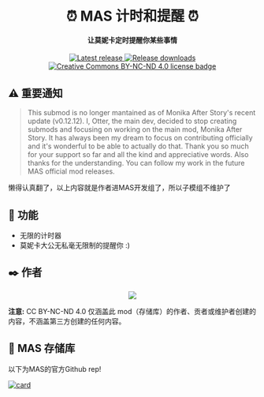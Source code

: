 <h1 align="center">⏰ MAS 计时和提醒 ⏰</h1>
<h4 align="center">让莫妮卡定时提醒你某些事情</h3>

<p align="center">
  <a href="https://github.com/my-otter-self/MAS_timers_and_reminders/releases/latest">
    <img alt="Latest release" src="https://img.shields.io/github/v/release/my-otter-self/MAS_timers_and_reminders">
  </a>
  <a href="https://github.com/my-otter-self/MAS_timers_and_reminders/releases">
    <img alt="Release downloads" src="https://img.shields.io/github/downloads/my-otter-self/MAS_timers_and_reminders/total">
  </a>
  <a href="https://github.com/my-otter-self/MAS_selfharm/blob/main/LICENSE.txt">
    <img alt="Creative Commons BY-NC-ND 4.0 license badge" src="https://img.shields.io/badge/License-CC_BY--NC--ND_4.0-lightgrey.svg">
  </a>
</p>

## ⚠️ 重要通知

> This submod is no longer mantained as of Monika After Story's recent update (v0.12.12). I, Otter, the main dev, decided to stop creating submods and focusing on working on the main mod, Monika After Story. It has always been my dream to focus on contributing officially and it's wonderful to be able to actually do that. Thank you so much for your support so far and all the kind and appreciative words. Also thanks for the understanding. You can follow my work in the future MAS official mod releases.

懒得认真翻了，以上内容就是作者进MAS开发组了，所以子模组不维护了
## 🌟 功能

  * 无限的计时器
  * 莫妮卡大公无私毫无限制的提醒你 :)


## ✒️ 作者

<p align="center">
<a href="https://github.com/MAS-Submod-MoyuTeam/MAS_timers_and_reminders/graphs/contributors">
  <img src="https://contrib.rocks/image?repo=MAS-Submod-MoyuTeam/MAS_timers_and_reminders" />
</a>
</p>

**注意:** CC BY-NC-ND 4.0 仅涵盖此 mod（存储库）的作者、贡者或维护者创建的内容，不涵盖第三方创建的任何内容。

## 💚 MAS 存储库
以下为MAS的官方Github rep!

[![card](https://github-readme-stats.vercel.app/api/pin/?username=Monika-After-Story&repo=MonikaModDev)](https://github.com/Monika-After-Story/MonikaModDev)
